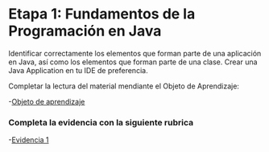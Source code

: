 # Etapa 1: Fundamentos de la Programación en Java

Identificar correctamente los elementos que forman parte de una aplicación en Java, así como los elementos que forman parte de una clase.
Crear una Java Application en tu IDE de preferencia.

Completar la lectura del material mendiante el Objeto de Aprendizaje:

-[Objeto de aprendizaje](http://ded.uanl.mx/CDIS/JAVA/etapa1/story_html5.html)

### Completa la evidencia con la siguiente rubrica

-[Evidencia 1](https://mega.nz/file/OagWEBYK#cUm24SJojk5om719XaKLaWGsLJhn9-Hkr9KPJqo84eo)

